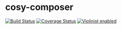 # cosy-composer

[![Build Status](https://travis-ci.com/eiriksm/cosy-composer.svg?branch=master)](https://travis-ci.com/eiriksm/cosy-composer)
[![Coverage Status](https://coveralls.io/repos/github/eiriksm/cosy-composer/badge.svg?branch=master)](https://coveralls.io/github/eiriksm/cosy-composer?branch=master)
[![Violinist enabled](https://img.shields.io/badge/violinist-enabled-brightgreen.svg)](https://violinist.io)
